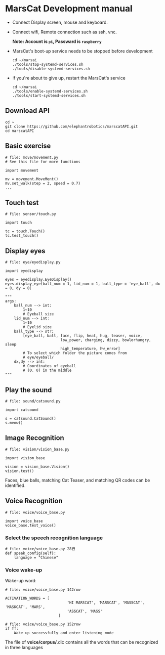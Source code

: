 # MarsCat Development manual

- Connect Display screen, mouse and keyboard.
- Connect wifi, Remote connection such as ssh, vnc.

  **Note: Account is `pi`, Passward is `raspberry`**
- MarsCat's boot-up service needs to be stopped before development

  ```
  cd ~/marsai
  ./tools/stop-systemd-services.sh
  ./tools/disable-systemd-services.sh
  ```
- If you're about to give up, restart the MarsCat's service

  ```
  cd ~/marsai
  ./tools/enable-systemd-services.sh
  ./tools/start-systemd-services.sh
  ```

## Download API

```
cd ~
git clone https://github.com/elephantrobotics/marscatAPI.git
cd marscatAPI
```

## Basic exercise

```
# file: move/movement.py
# See this file for more functions

import movement

mv = movement.MoveMent()
mv.set_walk(step = 2, speed = 0.7)
...
```

## Touch test

```
# file: sensor/touch.py

import touch

tc = touch.Touch()
tc.test_touch()
```

## Display eyes

```
# file: eye/eyedisplay.py

import eyedisplay

eyes = eyedisplay.EyeDisplay()
eyes.display_eye(ball_num = 1, lid_num = 1, ball_type = 'eye_ball', dx = 0, dy = 0)

"""
args:
    ball_num --> int:
        1~10
        # Eyeball size
    lid_num --> int:
        1~10
        # Eyelid size
    ball_type --> str:
        [eye_ball, ball, face, flip, heat, hug, teaser, voice,
                         low_power, charging, dizzy, bowlorhungry, sleep
                         high_temperature, hw_error]
        # To select which folder the picture comes from
        # eye/eyeball/
    dx,dy --> int:
        # Coordinates of eyeball
        # (0, 0) in the middle
"""
```

## Play the sound

```
# file: sound/catsound.py

import catsound

s = catsound.CatSound()
s.meow()
```

## Image Recognition

```
# file: vision/vision_base.py

import vision_base

vision = vision_base.Vision()
vision.test()
```

Faces, blue balls, matching Cat Teaser, and matching QR codes can be identified.

## Voice Recognition

```
# file: voice/voice_base.py

import voice_base
voice_base.test_voice()
```

### Select the speech recognition language

```
# file: voice/voice_base.py 28行
def speak_config(self):
    language = "Chinese"
```

### Voice wake-up

Wake-up word:

```
# file: voice/voice_base.py 142row

ACTIVATION_WORDS = [
                            'HI MARSCAT', 'MARSCAT', 'MASSCAT', 'MASKCAT', 'MARS',
                            'ASSCAT', 'MASS'
                        ]
```

```
# file: voice/voice_base.py 152row
if ff:
    Wake up successfully and enter listening mode
```

The file of **voice/corpus/**.dic  contains all the words that can be recognized in three languages
